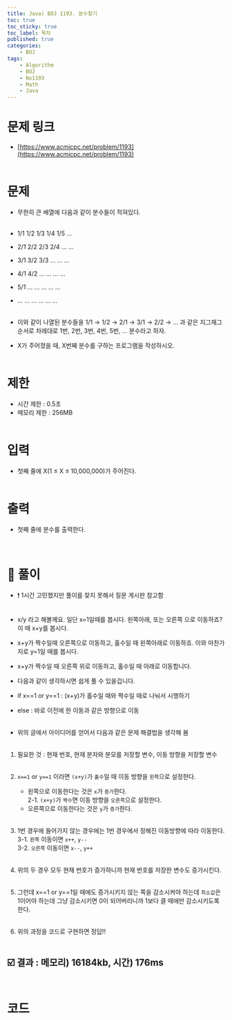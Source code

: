 ```yaml
---
title: Java) BOJ 1193. 분수찾기
toc: true
toc_sticky: true
toc_label: 목차
published: true
categories:
    - BOJ
tags:
    - Algorithm
    - BOJ
    - No1193
    - Math
    - Java
---
```


# 문제 링크
* [https://www.acmicpc.net/problem/1193](https://www.acmicpc.net/problem/1193)<br><br>

# 문제
* 무한히 큰 배열에 다음과 같이 분수들이 적혀있다.<br><br>

 * 1/1	1/2	1/3	1/4	1/5	…
 * 2/1	2/2	2/3	2/4	…	…
 * 3/1	3/2	3/3	…	…	…
 * 4/1	4/2	…	…	…	…
 * 5/1	…	…	…	…	…
 * …	…	…	…	…	…<br><br>
 
 * 이와 같이 나열된 분수들을 1/1 → 1/2 → 2/1 → 3/1 → 2/2 → … 과 같은 지그재그 순서로 차례대로 1번, 2번, 3번, 4번, 5번, … 분수라고 하자.<br>
 * X가 주어졌을 때, X번째 분수를 구하는 프로그램을 작성하시오.<br><br>
 
# 제한
* 시간 제한 : 0.5초
* 메모리 제한 : 256MB<br><br>

# 입력
* 첫째 줄에 X(1 ≤ X ≤ 10,000,000)가 주어진다. <br><br>

# 출력
* 첫째 줄에 분수를 출력한다. <br><br><br>

# 👀 풀이
* ❗️ 1시간 고민했지만 풀이를 찾지 못해서 질문 게시판 참고함<br><br>

 * x/y 라고 해볼께요. 일단 x=1일때를 봅시다. 왼쪽아래, 또는 오른쪽 으로 이동하죠? 이 때 x+y를 봅시다. 
 * x+y가 짝수일때 오른쪽으로 이동하고, 홀수일 때 왼쪽아래로 이동하죠. 이와 마찬가지로 y=1일 때를 봅시다. 
 * x+y가 짝수일 때 오른쪽 위로 이동하고, 홀수일 때 아래로 이동합니다.
 * 다음과 같이 생각하시면 쉽게 풀 수 있을겁니다.
 * if x==1 or y==1 : (x+y)가 홀수일 때와 짝수일 때로 나눠서 시행하기
 * else : 바로 이전에 한 이동과 같은 방향으로 이동<br><br>
 
 * 위의 글에서 아이디어를 얻어서 다음과 같은 문제 해결법을 생각해 봄<br><br>
 
 1. 필요한 것 : 현재 번호, 현재 분자와 분모를 저장할 변수, 이동 방향을 저장할 변수<br><br>
 
 2. `x==1` or `y==1` 이라면 `(x+y)`가 `홀수`일 때 이동 방향을 `왼쪽`으로 설정한다. <br>
  	- 왼쪽으로 이동한다는 것은 `x`가 `증가`한다.<br>
 2-1. `(x+y)`가 `짝수`면 이동 방향을 `오른쪽`으로 설정한다.<br>
  	- 오른쪽으로 이동한다는 것은 `y`가 `증가`한다.<br><br>
 
 3. 1번 경우에 들어가지 않는 경우에는 1번 경우에서 정해진 이동방향에 따라 이동한다.<br>
 3-1. `왼쪽` 이동이면 `x++`, `y--`<br>
 3-2. `오른쪽` 이동이면 `x--`, `y++`<br><br>
 
 4. 위의 두 경우 모두 현재 번호가 증가하니까 현재 번호를 저장한 변수도 증가시킨다.<br><br>
 
 5. 그런데 x==1 or y==1일 때에도 증가시키지 않는 쪽을 감소시켜야 하는데 `최소값`은 1이어야 하는데 그냥 감소시키면 0이 되어버리니까 1보다 클 때에만 감소시키도록 한다.<br><br>
 
 5. 위의 과정을 코드로 구현하면 정답!!<br><br>
 
## ☑️ 결과 : 메모리) 16184kb, 시간) 176ms<br><br>

# 코드

<script src="https://gist.github.com/miro7923/0060a5c359a6d1cc4e50076f5a60f955.js"></script>
